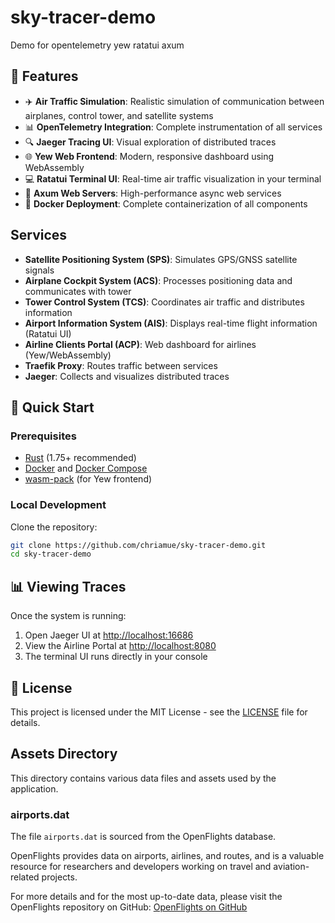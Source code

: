 # sky-tracer-demo

Demo for opentelemetry yew ratatui axum

## 🚀 Features

- ✈️ **Air Traffic Simulation**: Realistic simulation of communication between airplanes, control tower, and satellite systems
- 📊 **OpenTelemetry Integration**: Complete instrumentation of all services
- 🔍 **Jaeger Tracing UI**: Visual exploration of distributed traces
- 🌐 **Yew Web Frontend**: Modern, responsive dashboard using WebAssembly
- 💻 **Ratatui Terminal UI**: Real-time air traffic visualization in your terminal
- 🔄 **Axum Web Servers**: High-performance async web services
- 🐳 **Docker Deployment**: Complete containerization of all components

## Services

- **Satellite Positioning System (SPS)**: Simulates GPS/GNSS satellite signals
- **Airplane Cockpit System (ACS)**: Processes positioning data and communicates with tower
- **Tower Control System (TCS)**: Coordinates air traffic and distributes information
- **Airport Information System (AIS)**: Displays real-time flight information (Ratatui UI)
- **Airline Clients Portal (ACP)**: Web dashboard for airlines (Yew/WebAssembly)
- **Traefik Proxy**: Routes traffic between services
- **Jaeger**: Collects and visualizes distributed traces

## 🚀 Quick Start

### Prerequisites

- [Rust](https://www.rust-lang.org/tools/install) (1.75+ recommended)
- [Docker](https://docs.docker.com/get-docker/) and [Docker Compose](https://docs.docker.com/compose/install/)
- [wasm-pack](https://rustwasm.github.io/wasm-pack/installer/) (for Yew frontend)

### Local Development

Clone the repository:

```sh
git clone https://github.com/chriamue/sky-tracer-demo.git
cd sky-tracer-demo
```

## 📊 Viewing Traces

Once the system is running:

1. Open Jaeger UI at [http://localhost:16686](http://localhost:16686)
2. View the Airline Portal at [http://localhost:8080](http://localhost:8080)
3. The terminal UI runs directly in your console

## 📝 License

This project is licensed under the MIT License - see the [LICENSE](LICENSE) file for details.

## Assets Directory

This directory contains various data files and assets used by the application.

### airports.dat

The file `airports.dat` is sourced from the OpenFlights database.

OpenFlights provides data on airports, airlines, and routes, and is a valuable resource for researchers and developers working on travel and aviation-related projects.

For more details and for the most up-to-date data, please visit the OpenFlights repository on GitHub: [OpenFlights on GitHub](https://github.com/jpatokal/openflights)
